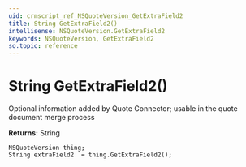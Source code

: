 ```yaml
---
uid: crmscript_ref_NSQuoteVersion_GetExtraField2
title: String GetExtraField2()
intellisense: NSQuoteVersion.GetExtraField2
keywords: NSQuoteVersion, GetExtraField2
so.topic: reference
---
```


# String GetExtraField2()

Optional information added by Quote Connector; usable in the quote document merge process

**Returns:** String

```crmscript
NSQuoteVersion thing;
String extraField2  = thing.GetExtraField2();
```

